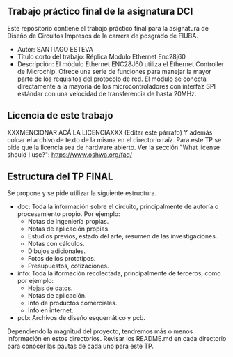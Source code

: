 ## Trabajo práctico final de la asignatura DCI ##
Este repositorio contiene el trabajo práctico final para la asignatura de Diseño de Circuitos Impresos de la carrera de posgrado de FIUBA.

* Autor: SANTIAGO ESTEVA
* Título corto del trabajo:  Réplica Modulo Ethernet Enc28j60
* Descripción:  El módulo Ethernet ENC28J60 utiliza el Ethernet Controller de Microchip. Ofrece una serie de funciones para manejar la mayor parte de los requisitos del protocolo de red. El módulo se conecta directamente a la mayoría de los microcontroladores con interfaz SPI estándar con una velocidad de transferencia de hasta 20MHz.


## Licencia de este trabajo ##
XXXMENCIONAR ACÁ LA LICENCIAXXX (Editar este párrafo) 
Y además colcar el archivo de texto de la misma en el directorio raíz.
Para este TP se pide que la licencia sea de hardware abierto.
Ver la sección "What license should I use?": https://www.oshwa.org/faq/

## Estructura del TP FINAL ##

Se propone y se pide utilizar la siguiente estructura.

* doc: Toda la información sobre el circuito, principalmente de autoría o procesamiento propio. Por ejemplo:
  * Notas de ingeniería propias.
  * Notas de aplicación propias.
  * Estudios previos, estado del arte, resumen de las investigaciones.
  * Notas con cálculos.
  * Dibujos adicionales.
  * Fotos de los prototipos.
  * Presupuestos, cotizaciones.
* info: Toda la iformación recolectada, principalmente de terceros, como por ejemplo:
  * Hojas de datos.
  * Notas de aplicación.
  * Info de productos comerciales.
  * Info en internet.
* pcb: Archivos de diseño esquemático y pcb.

Dependiendo la magnitud del proyecto, tendremos más o menos información en estos directorios. 
Revisar los README.md en cada directorio para conocer las pautas de cada uno para este TP.